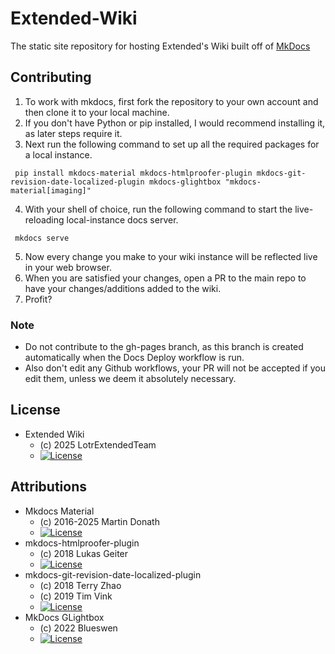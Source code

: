 # Extended-Wiki
The static site repository for hosting Extended's Wiki built off of [MkDocs](https://github.com/squidfunk/mkdocs-material)



## Contributing
1. To work with mkdocs, first fork the repository to your own account and then clone it to your local machine.
2. If you don't have Python or pip installed, I would recommend installing it, as later steps require it.
3. Next run the following command to set up all the required packages for a local instance.
~~~
 pip install mkdocs-material mkdocs-htmlproofer-plugin mkdocs-git-revision-date-localized-plugin mkdocs-glightbox "mkdocs-material[imaging]"
~~~
4. With your shell of choice, run the following command to start the live-reloading local-instance docs server.
~~~
 mkdocs serve
~~~
5. Now every change you make to your wiki instance will be reflected live in your web browser.
6. When you are satisfied your changes, open a PR to the main repo to have your changes/additions added to the wiki.
7. Profit?

### Note
- Do not contribute to the gh-pages branch, as this branch is created automatically when the Docs Deploy workflow is run.
- Also don't edit any Github workflows, your PR will not be accepted if you edit them, unless we deem it absolutely necessary.

## License
* Extended Wiki
  - (c) 2025 LotrExtendedTeam
  - [![License](https://img.shields.io/badge/License-MIT-blue.svg?style=flat)](https://github.com/LotrExtendedTeam/Extended-Wiki/blob/main/LICENSE)
## Attributions
* Mkdocs Material
  - (c) 2016-2025 Martin Donath
  - [![License](https://img.shields.io/badge/License-MIT-blue.svg?style=flat)](https://squidfunk.github.io/mkdocs-material/license/)
* mkdocs-htmlproofer-plugin
  - (c) 2018 Lukas Geiter
  - [![License](https://img.shields.io/badge/License-MIT-blue.svg?style=flat)](https://github.com/manuzhang/mkdocs-htmlproofer-plugin/blob/main/LICENSE.md)
* mkdocs-git-revision-date-localized-plugin
  - (c) 2018 Terry Zhao
  - (c) 2019 Tim Vink
  - [![License](https://img.shields.io/badge/License-MIT-blue.svg?style=flat)](https://github.com/timvink/mkdocs-git-revision-date-localized-plugin/blob/master/LICENSE)
* MkDocs GLightbox
  - (c) 2022 Blueswen
  - [![License](https://img.shields.io/badge/License-MIT-blue.svg?style=flat)](https://github.com/blueswen/mkdocs-glightbox/blob/main/LICENSE)
